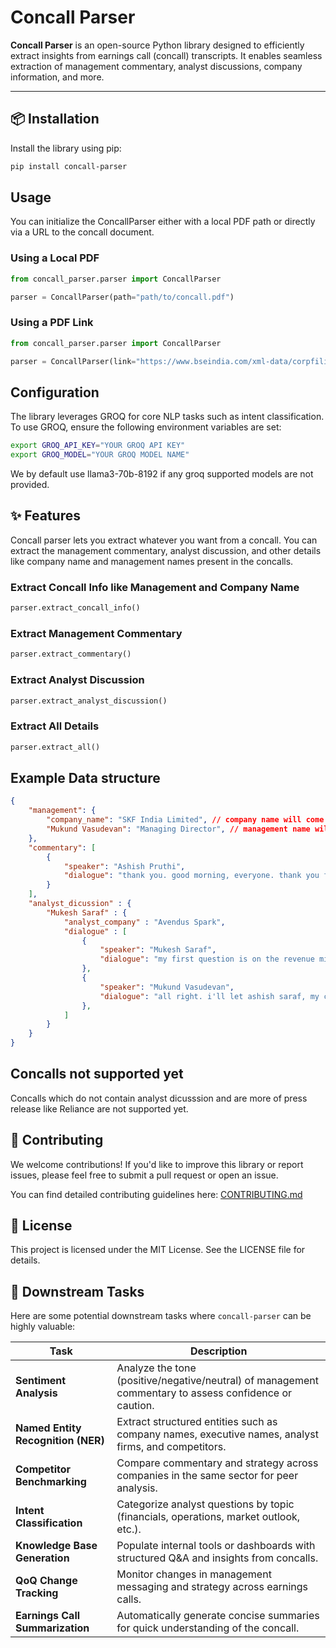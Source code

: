 # Concall Parser

**Concall Parser** is an open-source Python library designed to efficiently extract insights from earnings call (concall) transcripts. It enables seamless extraction of management commentary, analyst discussions, company information, and more.

---

## 📦 Installation

Install the library using pip:

```bash
pip install concall-parser
```


## Usage

You can initialize the ConcallParser either with a local PDF path or directly via a URL to the concall document.

### Using a Local PDF

```python
from concall_parser.parser import ConcallParser

parser = ConcallParser(path="path/to/concall.pdf")
```

### Using a PDF Link

```python
from concall_parser.parser import ConcallParser

parser = ConcallParser(link="https://www.bseindia.com/xml-data/corpfiling/AttachHis/458af4e6-8be5-4ce2-b4f1-119e53cd4c5a.pdf")
```

## Configuration

The library leverages GROQ for core NLP tasks such as intent classification. To use GROQ, ensure the following environment variables are set:

```bash
export GROQ_API_KEY="YOUR GROQ API KEY"
export GROQ_MODEL="YOUR GROQ MODEL NAME"
```

We by default use llama3-70b-8192 if any groq supported models are not provided.

## ✨ Features

Concall parser lets you extract whatever you want from a concall. You can extract the management commentary, analyst discussion, and other details like company name and management names present in the concalls.

### Extract Concall Info like Management and Company Name

```python
parser.extract_concall_info()
```

### Extract Management Commentary

```python
parser.extract_commentary()
```

### Extract Analyst Discussion

```python
parser.extract_analyst_discussion()
```

###  Extract All Details

```python
parser.extract_all()
```

## Example Data structure

```json
{
    "management": {
        "company_name": "SKF India Limited", // company name will come as value
        "Mukund Vasudevan": "Managing Director", // management name will come as key and designation will come as value
    },
    "commentary": [
        {
            "speaker": "Ashish Pruthi",
            "dialogue": "thank you. good morning, everyone. thank you for joining us today. today with us, we have skf india's managing director, mr. mukund vasudevan and our cfo, mr. ashish saraf. before i turn the call over to the management, i would like to remind you that in this call, some of the remarks contain forward-looking statements, which are subject to risks and uncertainties and actual results may differ materially we can now open the call for q&a."
        }
    ],
    "analyst_dicussion" : {
        "Mukesh Saraf" : {
            "analyst_company" : "Avendus Spark",
            "dialogue" : [
                {
                    "speaker": "Mukesh Saraf",
                    "dialogue": "my first question is on the revenue mix. so could you kind of give us some details on the different segments like the auto, industrial, exports and probably within that, some of the subsegments as well."
                },
                {
                    "speaker": "Mukund Vasudevan",
                    "dialogue": "all right. i'll let ashish saraf, my cfo, answer that in terms of so that he can share precise numbers."
                },
            ]
        }
    }
}
```

## Concalls not supported yet

Concalls which do not contain analyst dicusssion and are more of press release like Reliance are not supported yet.

## 🤝 Contributing

We welcome contributions! If you'd like to improve this library or report issues, please feel free to submit a pull request or open an issue.

You can find detailed contributing guidelines here: [CONTRIBUTING.md](https://github.com/JS12540/concall-parser/blob/main/CONTRIBUTING.md)


## 📝 License

This project is licensed under the MIT License. See the LICENSE file for details.


## 🎯 Downstream Tasks

Here are some potential downstream tasks where `concall-parser` can be highly valuable:

| Task | Description |
|------|-------------|
| **Sentiment Analysis** | Analyze the tone (positive/negative/neutral) of management commentary to assess confidence or caution. |
| **Named Entity Recognition (NER)** | Extract structured entities such as company names, executive names, analyst firms, and competitors. |
| **Competitor Benchmarking** | Compare commentary and strategy across companies in the same sector for peer analysis. |
| **Intent Classification** | Categorize analyst questions by topic (financials, operations, market outlook, etc.). |
| **Knowledge Base Generation** | Populate internal tools or dashboards with structured Q&A and insights from concalls. |
| **QoQ Change Tracking** | Monitor changes in management messaging and strategy across earnings calls. |
| **Earnings Call Summarization** | Automatically generate concise summaries for quick understanding of the concall. |
